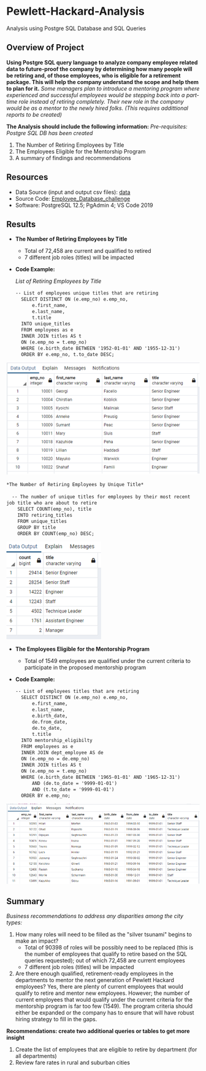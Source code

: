 # Pewlett-Hackard-Analysis
Analysis using Postgre SQL Database and SQL Queries

## Overview of Project
**Using Postgre SQL query language to analyze company employee related data to future-proof the company by determining how many people will be retiring and, of those employees, who is eligible for a retirement package. This will help the company understand the scope and help them to plan for it.** 
*Some managers plan to introduce a mentoring program where experienced and successful employees would be stepping back into a part-time role instead of retiring completely. Their new role in the company would be as a mentor to the newly hired folks. (This requires addittional reports to be created)*


**The Analysis should include the following information:** 
*Pre-requisites: Postgre SQL DB has been created*

1. The Number of Retiring Employees by Title
2. The Employees Eligible for the Mentorship Program
3. A summary of findings and recommendations


## Resources
- Data Source (input and output csv files): [data](https://github.com/MonikaSData/Pewlett-Hackard-Analysis/tree/main/Data)
- Source Code: [Employee_Database_challenge](Queries/Employee_Database_challenge.sql)
- Software: PostgreSQL 12.5; PgAdmin 4; VS Code 2019

## Results
- **The Number of Retiring Employees by Title**
   - Total of 72,458 are current  and qualified to retired
   - 7 different job roles (titles) will be impacted
  


- **Code Example:**
     
     *List of Retiring Employees by Title*

      -- List of employees unique titles that are retiring
        SELECT DISTINCT ON (e.emp_no) e.emp_no,
            e.first_name,
            e.last_name,
            t.title
        INTO unique_titles
        FROM employees as e
        INNER JOIN titles AS t
        ON (e.emp_no = t.emp_no)
        WHERE (e.birth_date BETWEEN '1952-01-01' AND '1955-12-31')
        ORDER BY e.emp_no, t.to_date DESC;

![Employees_to_Retire_by_Unique_Title](Queries/Employees_to_Retire_Unique.png)

    *The Number of Retiring Employees by Unique Title*

      -- The number of unique titles for employees by their most recent job title who are about to retire
        SELECT COUNT(emp_no), title
        INTO retiring_titles
        FROM unique_titles
        GROUP BY title
        ORDER BY COUNT(emp_no) DESC;

![Unique_roles_Count](Queries/Unique_roles_Count.png)


- **The Employees Eligible for the Mentorship Program**
   - Total of 1549 employees are qualified under the current criteria to participate in the proposed mentorship program




- **Code Example:**
     
      -- List of employees titles that are retiring
        SELECT DISTINCT ON (e.emp_no) e.emp_no,
            e.first_name,
            e.last_name,
            e.birth_date,
            de.from_date,
            de.to_date,
            t.title
        INTO mentorship_eligibilty
        FROM employees as e
        INNER JOIN dept_employee AS de
        ON (e.emp_no = de.emp_no)
        INNER JOIN titles AS t
        ON (e.emp_no = t.emp_no)
        WHERE (e.birth_date BETWEEN '1965-01-01' AND '1965-12-31')
            AND (de.to_date = '9999-01-01')
            AND (t.to_date = '9999-01-01')
        ORDER BY e.emp_no;



![List_of_Employees_Eligible_for_Mentorship_Program](Queries/List_of_Employees_Eligible_for_Mentorship_Program.png)





## Summary
*Business recommendations to address any disparities among the city types:*

 1. How many roles will need to be filled as the "silver tsunami" begins to make an impact?
    - Total of 90398 of roles will be possibly need to be replaced (this is the number of employees that qualify to retire based on the SQL queries requested); out of which 72,458 are current employees
    - 7 different job roles (titles) will be impacted
 2. Are there enough qualified, retirement-ready employees in the departments to mentor the next generation of Pewlett Hackard employees?
    Yes, there are plenty of current employees that would qualify to retire and mentor new employees. However; the number of current employees that would qualify under the current criteria for the mentorship program is far too few (1549). The program criteria should either be expanded or the company has to ensure that will have robust hiring strategy to fill in the gaps.


 **Recommendations: create two additional queries or tables to get more insight**
 1. Create the list of employees that are eligible to retire by department (for all departments)
 2. Review fare rates in rural and suburban cities
 

  